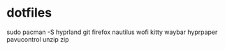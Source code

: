 # dotfiles
sudo pacman -S hyprland git firefox nautilus wofi kitty waybar hyprpaper pavucontrol unzip zip
